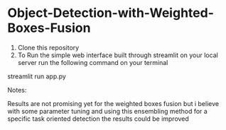# Object-Detection-with-Weighted-Boxes-Fusion
01. Clone this repository 
02. To Run the simple web interface built through streamlit on your local server run the following command on your terminal
  
  streamlit run app.py
  
 Notes:
 
Results are not promising yet for the weighted boxes fusion but i believe with some parameter tuning and using this ensembling method for a specific task oriented detection the results could be improved
